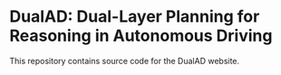 # DualAD: Dual-Layer Planning for Reasoning in Autonomous Driving
This repository contains source code for the DualAD website.
